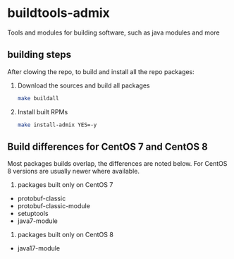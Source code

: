# buildtools-admix
Tools and modules for building software, such as java modules and more

## building steps

After clowing the repo, to build and install all the repo
packages:

1. Download the sources and build all packages
   ```bash
   make buildall
   ```

1. Install built RPMs

   ```bash
   make install-admix YES=-y
   ```

## Build  differences for CentOS 7 and CentOS 8

Most packages builds overlap, the differences are noted below.
For CentOS 8 versions are usually newer where available.

1. packages built only on CentOS 7

- protobuf-classic
- protobuf-classic-module
- setuptools
- java7-module

1. packages built only on CentOS 8

- java17-module
